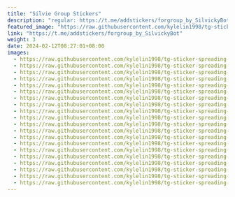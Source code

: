 ```yaml
---
title: "Silvie Group Stickers"
description: "regular: https://t.me/addstickers/forgroup_by_SilvickyBot"
featured_image: "https://raw.githubusercontent.com/kylelin1998/tg-sticker-spreading-worldwide-images/main/img/801c01d4-9f61-4691-9400-49851384c02f.jpg"
link: "https://t.me/addstickers/forgroup_by_SilvickyBot"
weight: 3
date: 2024-02-12T08:27:01+08:00
images:
  - https://raw.githubusercontent.com/kylelin1998/tg-sticker-spreading-worldwide-images/main/img/801c01d4-9f61-4691-9400-49851384c02f.jpg
  - https://raw.githubusercontent.com/kylelin1998/tg-sticker-spreading-worldwide-images/main/img/27c85e11-4e2c-4c37-9dd8-375e5af4ebbb.jpg
  - https://raw.githubusercontent.com/kylelin1998/tg-sticker-spreading-worldwide-images/main/img/17328d3d-829b-4ac1-a61f-bafe4e88055d.jpg
  - https://raw.githubusercontent.com/kylelin1998/tg-sticker-spreading-worldwide-images/main/img/31936ed4-9466-4d6c-83aa-8f6bcbe96630.jpg
  - https://raw.githubusercontent.com/kylelin1998/tg-sticker-spreading-worldwide-images/main/img/84bbde2f-b5d6-46c1-b35d-a620ccd6d6e0.jpg
  - https://raw.githubusercontent.com/kylelin1998/tg-sticker-spreading-worldwide-images/main/img/4c2d9e45-0437-4d19-90f7-6b7e3232f54b.jpg
  - https://raw.githubusercontent.com/kylelin1998/tg-sticker-spreading-worldwide-images/main/img/14c3c86d-5b1c-444a-987c-0bb7ac013b55.jpg
  - https://raw.githubusercontent.com/kylelin1998/tg-sticker-spreading-worldwide-images/main/img/77976cde-ca90-4f2f-8341-d9b754a5ff27.jpg
  - https://raw.githubusercontent.com/kylelin1998/tg-sticker-spreading-worldwide-images/main/img/aacec40e-1c22-4a79-8b55-77c54551a7b1.jpg
  - https://raw.githubusercontent.com/kylelin1998/tg-sticker-spreading-worldwide-images/main/img/8d28e053-21db-43c2-b34e-b0123ad09c06.jpg
  - https://raw.githubusercontent.com/kylelin1998/tg-sticker-spreading-worldwide-images/main/img/b3634986-d157-4f62-8555-3013a1d13f72.jpg
  - https://raw.githubusercontent.com/kylelin1998/tg-sticker-spreading-worldwide-images/main/img/59955b00-f67b-4006-a67e-1eb8315b0d8a.jpg
  - https://raw.githubusercontent.com/kylelin1998/tg-sticker-spreading-worldwide-images/main/img/4698229a-87ea-4589-962b-deb1ec155d1d.jpg
  - https://raw.githubusercontent.com/kylelin1998/tg-sticker-spreading-worldwide-images/main/img/edd585e8-2b46-41a6-a202-06db534184a6.jpg
  - https://raw.githubusercontent.com/kylelin1998/tg-sticker-spreading-worldwide-images/main/img/472a3798-2abb-4b43-9ce3-042a8e8d2baf.jpg
  - https://raw.githubusercontent.com/kylelin1998/tg-sticker-spreading-worldwide-images/main/img/a8423e2e-e7b2-4924-b847-c7561ff0b213.jpg
  - https://raw.githubusercontent.com/kylelin1998/tg-sticker-spreading-worldwide-images/main/img/6700547c-36cd-4d54-916e-5bb27ca39798.jpg
  - https://raw.githubusercontent.com/kylelin1998/tg-sticker-spreading-worldwide-images/main/img/5e5aa945-3b85-4460-b872-54b124c6f342.jpg
  - https://raw.githubusercontent.com/kylelin1998/tg-sticker-spreading-worldwide-images/main/img/f225ae7b-f398-42de-bd60-44fccf6a2b92.jpg
  - https://raw.githubusercontent.com/kylelin1998/tg-sticker-spreading-worldwide-images/main/img/394f5125-5cb8-494f-941f-3c99352754f3.jpg
---
```

